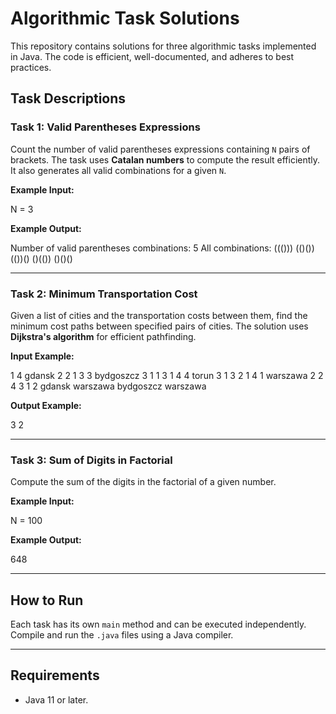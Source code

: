 # Algorithmic Task Solutions

This repository contains solutions for three algorithmic tasks implemented in Java. The code is efficient, well-documented, and adheres to best practices.

## Task Descriptions

### Task 1: Valid Parentheses Expressions
Count the number of valid parentheses expressions containing `N` pairs of brackets. The task uses **Catalan numbers** to compute the result efficiently. It also generates all valid combinations for a given `N`.

**Example Input:**

N = 3

**Example Output:**

Number of valid parentheses combinations: 5
All combinations:
((()))
(()())
(())()
()(())
()()()

---

### Task 2: Minimum Transportation Cost
Given a list of cities and the transportation costs between them, find the minimum cost paths between specified pairs of cities. The solution uses **Dijkstra's algorithm** for efficient pathfinding.

**Input Example:**

1
4
gdansk
2
2 1
3 3
bydgoszcz
3
1 1
3 1
4 4
torun
3
1 3
2 1
4 1
warszawa
2
2 4
3 1
2
gdansk warszawa
bydgoszcz warszawa

**Output Example:**

3
2

---

### Task 3: Sum of Digits in Factorial
Compute the sum of the digits in the factorial of a given number.

**Example Input:**

N = 100

**Example Output:**

648

---

## How to Run
Each task has its own `main` method and can be executed independently. Compile and run the `.java` files using a Java compiler.

---

## Requirements
- Java 11 or later.